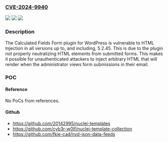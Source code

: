 ### [CVE-2024-9940](https://cve.mitre.org/cgi-bin/cvename.cgi?name=CVE-2024-9940)
![](https://img.shields.io/static/v1?label=Product&message=Calculated%20Fields%20Form&color=blue)
![](https://img.shields.io/static/v1?label=Version&message=*%3C%3D%205.2.45%20&color=brighgreen)
![](https://img.shields.io/static/v1?label=Vulnerability&message=CWE-75%20Failure%20to%20Sanitize%20Special%20Elements%20into%20a%20Different%20Plane%20(Special%20Element%20Injection)&color=brighgreen)

### Description

The Calculated Fields Form plugin for WordPress is vulnerable to HTML Injection in all versions up to, and including, 5.2.45. This is due to the plugin not properly neutralizing HTML elements from submitted forms. This makes it possible for unauthenticated attackers to inject arbitrary HTML that will render when the administrator views form submissions in their email.

### POC

#### Reference
No PoCs from references.

#### Github
- https://github.com/20142995/nuclei-templates
- https://github.com/cyb3r-w0lf/nuclei-template-collection
- https://github.com/fkie-cad/nvd-json-data-feeds

